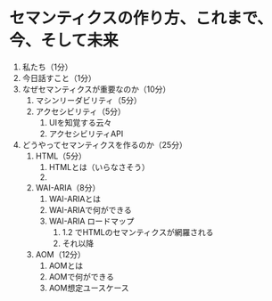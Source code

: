 # セマンティクスの作り方、これまで、今、そして未来

1. 私たち（1分）
2. 今日話すこと（1分）
3. なぜセマンティクスが重要なのか（10分）
   1. マシンリーダビリティ（5分）
   2. アクセシビリティ（5分）
      1. UIを知覚する云々
      2. アクセシビリティAPI
4. どうやってセマンティクスを作るのか（25分）
   1. HTML（5分）
      1. HTMLとは（いらなさそう）
      2. 
   2. WAI-ARIA（8分）
      1. WAI-ARIAとは
      2. WAI-ARIAで何ができる
      3. WAI-ARIA ロードマップ
         1. 1.2 でHTMLのセマンティクスが網羅される
         2. それ以降
   3. AOM（12分）
      1. AOMとは
      2. AOMで何ができる
      3. AOM想定ユースケース